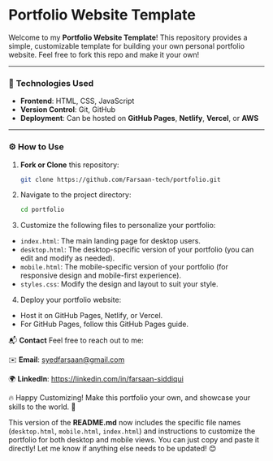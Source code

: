 # Portfolio Website Template

Welcome to my **Portfolio Website Template**! This repository provides a simple, customizable template for building your own personal portfolio website. Feel free to fork this repo and make it your own!

---

### 🚀 **Technologies Used**
- **Frontend**: HTML, CSS, JavaScript
- **Version Control**: Git, GitHub
- **Deployment**: Can be hosted on **GitHub Pages**, **Netlify**, **Vercel**, or **AWS**

---

### ⚙️ **How to Use**

1. **Fork or Clone** this repository:
   ```bash
   git clone https://github.com/Farsaan-tech/portfolio.git
2. Navigate to the project directory:
    ```bash
    cd portfolio
3. Customize the following files to personalize your portfolio:
- `index.html`: The main landing page for desktop users.
- `desktop.html`: The desktop-specific version of your portfolio (you can edit and modify as needed).
- `mobile.html`: The mobile-specific version of your portfolio (for responsive design and mobile-first experience).
- `styles.css`: Modify the design and layout to suit your style.

4. Deploy your portfolio website:
- Host it on GitHub Pages, Netlify, or Vercel.
- For GitHub Pages, follow this GitHub Pages guide.

📬 **Contact**
Feel free to reach out to me:

✉️ **Email**: syedfarsaan@gmail.com

🌍 **LinkedIn**: https://linkedin.com/in/farsaan-siddiqui

🔥 Happy Customizing!
Make this portfolio your own, and showcase your skills to the world. 🚀


This version of the **README.md** now includes the specific file names (`desktop.html`, `mobile.html`, `index.html`) and instructions to customize the portfolio for both desktop and mobile views. You can just copy and paste it directly! Let me know if anything else needs to be updated! 😊


